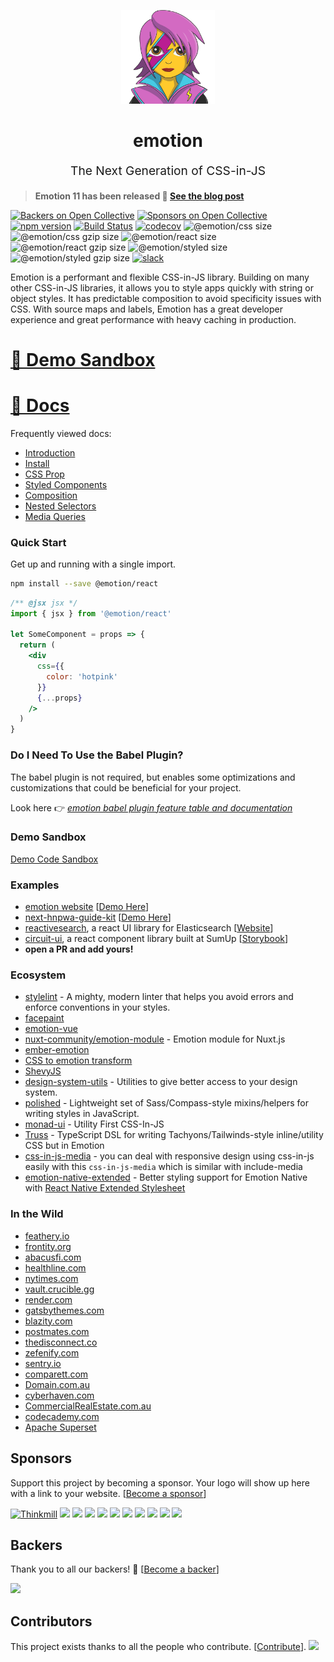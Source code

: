 <p align="center" style="color: #343a40">
  <img src="https://raw.githubusercontent.com/emotion-js/emotion/main/emotion.png" alt="Emotion logo" height="150" width="150">
  <h1 align="center">emotion</h1>
</p>
<p align="center" style="font-size: 1.2rem;">The Next Generation of CSS-in-JS</p>

> **Emotion 11 has been released 🚀 [See the blog post](https://emotion.sh/docs/emotion-11)**

[![Backers on Open Collective](https://opencollective.com/emotion/backers/badge.svg)](#backers) [![Sponsors on Open Collective](https://opencollective.com/emotion/sponsors/badge.svg)](#sponsors) [![npm version](https://badge.fury.io/js/emotion.svg)](https://badge.fury.io/js/emotion)
[![Build Status](https://img.shields.io/circleci/project/github/emotion-js/emotion/main.svg)](https://circleci.com/gh/emotion-js/emotion)
[![codecov](https://codecov.io/gh/emotion-js/emotion/branch/main/graph/badge.svg)](https://codecov.io/gh/emotion-js/emotion)
![@emotion/css size](https://img.shields.io/bundlephobia/min/@emotion/css.svg?label=@emotion/css%20size)
![@emotion/css gzip size](https://img.shields.io/bundlephobia/minzip/@emotion/css.svg?label=@emotion/css%20gzip%20size)
![@emotion/react size](https://img.shields.io/bundlephobia/min/@emotion/react.svg?label=@emotion/react%20size)
![@emotion/react gzip size](https://img.shields.io/bundlephobia/minzip/@emotion/react.svg?label=@emotion/react%20gzip%20size)
![@emotion/styled size](https://img.shields.io/bundlephobia/min/@emotion/styled.svg?label=@emotion/styled%20size)
![@emotion/styled gzip size](https://img.shields.io/bundlephobia/minzip/@emotion/styled.svg?label=@emotion/styled%20gzip%20size)
[![slack](https://img.shields.io/badge/join-slack-green)](https://join.slack.com/t/emotion-slack/shared_invite/zt-rmtwsy74-2uvyFdz5uxa8OiMguJJeuQ)

Emotion is a performant and flexible CSS-in-JS library. Building on many other CSS-in-JS libraries, it allows you to style apps quickly with string or object styles. It has predictable composition to avoid specificity issues with CSS. With source maps and labels, Emotion has a great developer experience and great performance with heavy caching in production.

# [👀 Demo Sandbox](https://codesandbox.io/s/pk1qjqpw67)

# [📖 Docs](https://emotion.sh/docs/introduction)

Frequently viewed docs:

- [Introduction](https://emotion.sh/docs/introduction)
- [Install](https://emotion.sh/docs/install)
- [CSS Prop](https://emotion.sh/docs/css-prop)
- [Styled Components](https://emotion.sh/docs/styled)
- [Composition](https://emotion.sh/docs/composition)
- [Nested Selectors](https://emotion.sh/docs/nested)
- [Media Queries](https://emotion.sh/docs/media-queries)

### Quick Start

Get up and running with a single import.

```bash
npm install --save @emotion/react
```

```jsx
/** @jsx jsx */
import { jsx } from '@emotion/react'

let SomeComponent = props => {
  return (
    <div
      css={{
        color: 'hotpink'
      }}
      {...props}
    />
  )
}
```

### Do I Need To Use the Babel Plugin?

The babel plugin is not required, but enables some optimizations and customizations that could be beneficial for your project.

Look here 👉 _[emotion babel plugin feature table and documentation](https://github.com/emotion-js/emotion/tree/main/packages/babel-plugin)_

### Demo Sandbox

[Demo Code Sandbox](https://codesandbox.io/s/pk1qjqpw67)

### Examples

- [emotion website](site) [[Demo Here](https://emotion.sh)]
- [next-hnpwa-guide-kit](https://github.com/tkh44/next-hnpwa-guide-kit) [[Demo Here](https://hnpwa.life)]
- [reactivesearch](https://github.com/appbaseio/reactivesearch), a react UI library for Elasticsearch [[Website](https://opensource.appbase.io/reactivesearch/)]
- [circuit-ui](https://github.com/sumup-oss/circuit-ui), a react component library built at SumUp [[Storybook](https://circuit.sumup.com/?path=/story/introduction-welcome--page)]
- **open a PR and add yours!**

### Ecosystem

- [stylelint](https://github.com/stylelint/stylelint) - A mighty, modern linter that helps you avoid errors and enforce conventions in your styles.
- [facepaint](https://github.com/emotion-js/facepaint)
- [emotion-vue](https://github.com/egoist/emotion-vue)
- [nuxt-community/emotion-module](https://github.com/nuxt-community/emotion-module) - Emotion module for Nuxt.js
- [ember-emotion](https://github.com/alexlafroscia/ember-emotion)
- [CSS to emotion transform](https://transform.now.sh/css-to-emotion/)
- [ShevyJS](https://github.com/kyleshevlin/shevyjs)
- [design-system-utils](https://github.com/mrmartineau/design-system-utils) - Utilities to give better access to your design system.
- [polished](https://github.com/styled-components/polished) - Lightweight set of Sass/Compass-style mixins/helpers for writing styles in JavaScript.
- [monad-ui](https://github.com/muhajirdev/monad-ui/) - Utility First CSS-In-JS
- [Truss](https://github.com/homebound-team/truss/) - TypeScript DSL for writing Tachyons/Tailwinds-style inline/utility CSS but in Emotion
- [css-in-js-media](https://github.com/zx6658/css-in-js-media) - you can deal with responsive design using css-in-js easily with this `css-in-js-media` which is similar with include-media
- [emotion-native-extended](https://github.com/ItsWendell/emotion-native-extended) - Better styling support for Emotion Native with [React Native Extended Stylesheet](https://github.com/vitalets/react-native-extended-stylesheet)

### In the Wild

- [feathery.io](https://feathery.io)
- [frontity.org](https://frontity.org)
- [abacusfi.com](https://abacusfi.com)
- [healthline.com](https://www.healthline.com)
- [nytimes.com](https://www.nytimes.com)
- [vault.crucible.gg](http://vault.crucible.gg/)
- [render.com](https://render.com)
- [gatsbythemes.com](https://gatsbythemes.com/)
- [blazity.com](https://blazity.com/)
- [postmates.com](https://postmates.com/)
- [thedisconnect.co](https://thedisconnect.co/one)
- [zefenify.com](https://zefenify.com/about.html)
- [sentry.io](https://sentry.io)
- [comparett.com](https://comparett.com)
- [Domain.com.au](https://www.domain.com.au)
- [cyberhaven.com](https://cyberhaven.com)
- [CommercialRealEstate.com.au](https://www.commercialrealestate.com.au)
- [codecademy.com](https://www.codecademy.com)
- [Apache Superset](https://superset.apache.org/)

## Sponsors

Support this project by becoming a sponsor. Your logo will show up here with a link to your website. [[Become a sponsor](https://opencollective.com/emotion#sponsor)]

<a href="https://thinkmill.com.au" target="_blank"><img height="64" alt="Thinkmill" src="https://thinkmill.github.io/badge/wide-logo.svg"></a>
<a href="https://opencollective.com/emotion/sponsor/0/website" target="_blank"><img src="https://opencollective.com/emotion/sponsor/0/avatar.svg"></a>
<a href="https://opencollective.com/emotion/sponsor/1/website" target="_blank"><img src="https://opencollective.com/emotion/sponsor/1/avatar.svg"></a>
<a href="https://opencollective.com/emotion/sponsor/2/website" target="_blank"><img src="https://opencollective.com/emotion/sponsor/2/avatar.svg"></a>
<a href="https://opencollective.com/emotion/sponsor/3/website" target="_blank"><img src="https://opencollective.com/emotion/sponsor/3/avatar.svg"></a>
<a href="https://opencollective.com/emotion/sponsor/4/website" target="_blank"><img src="https://opencollective.com/emotion/sponsor/4/avatar.svg"></a>
<a href="https://opencollective.com/emotion/sponsor/5/website" target="_blank"><img src="https://opencollective.com/emotion/sponsor/5/avatar.svg"></a>
<a href="https://opencollective.com/emotion/sponsor/6/website" target="_blank"><img src="https://opencollective.com/emotion/sponsor/6/avatar.svg"></a>
<a href="https://opencollective.com/emotion/sponsor/7/website" target="_blank"><img src="https://opencollective.com/emotion/sponsor/7/avatar.svg"></a>
<a href="https://opencollective.com/emotion/sponsor/8/website" target="_blank"><img src="https://opencollective.com/emotion/sponsor/8/avatar.svg"></a>
<a href="https://opencollective.com/emotion/sponsor/9/website" target="_blank"><img src="https://opencollective.com/emotion/sponsor/9/avatar.svg"></a>

## Backers

Thank you to all our backers! 🙏 [[Become a backer](https://opencollective.com/emotion#backer)]

<a href="https://opencollective.com/emotion#backers" target="_blank"><img src="https://opencollective.com/emotion/backers.svg?width=890"></a>

## Contributors

This project exists thanks to all the people who contribute. [[Contribute](CONTRIBUTING.md)].
<a href="https://github.com/emotion-js/emotion/graphs/contributors"><img src="https://opencollective.com/emotion/contributors.svg?width=890&button=false" /></a>
